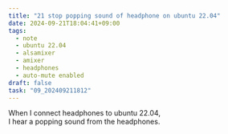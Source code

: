 ```yaml
---
title: "21 stop popping sound of headphone on ubuntu 22.04"
date: 2024-09-21T18:04:41+09:00
tags:
  - note
  - ubuntu 22.04
  - alsamixer
  - amixer
  - headphones
  - auto-mute enabled
draft: false
task: "09_202409211812"
---
```


When I connect headphones to ubuntu 22.04,  
I hear a popping sound from the headphones.
